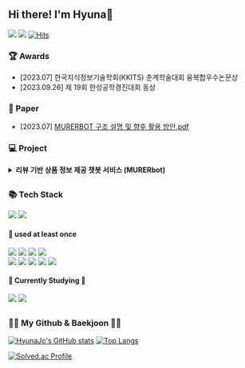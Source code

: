 ## Hi there! I'm Hyuna👋
<a href="https://monicajo074.tistory.com/"><img src="https://img.shields.io/badge/Tistory-000000?style=flat&logo=Tistory&logoColor=white"/></a> 
<a href="mailto:monicajo074@gmail.com"><img src="https://img.shields.io/badge/Gmail-d14836?style=flat&logo=Gmail&logoColor=white&link=monicajo074@gmail.com"/></a>
[![Hits](https://hits.seeyoufarm.com/api/count/incr/badge.svg?url=https%3A%2F%2Fgithub.com%2FHyunaJo&count_bg=%238DB8DD&title_bg=%23555555&icon=&icon_color=%23E7E7E7&title=hits&edge_flat=false)](https://hits.seeyoufarm.com)
<br>

### 🏆 Awards
- [2023.07] 한국지식정보기술학회(KKITS) 춘계학술대회 융복합우수논문상
- [2023.09.26] 제 19회 한성공학경진대회 동상

### 📝 Paper
- [2023.07] [MURERBOT 구조 설명 및 향후 활용 방안.pdf](https://github.com/HyunaJo/HyunaJo/files/12987805/MURERBOT.pdf)

### 💻 Project
<details>
  <summary><b>리뷰 기반 상품 정보 제공 챗봇 서비스 (MURERbot)</b></summary>
    <a href="https://github.com/HyunaJo/MURERbot/tree/main"><img src="https://github.com/HyunaJo/HyunaJo/assets/69022662/6ef9b114-6377-452b-a3ad-05a1ad9e7e1b" alt="MURERbot" width=500 height=300/></a><br>
  
  - <b>MURERbot은 사용자에게 대화형 인터페이스를 통해 상품 정보, 상품 리뷰 요약, 리뷰 기반의 상품 추천 서비스를 제공합니다.</b>
  - 개발 기간 : 2023.01 ~ 2023.09
  - <b>핵심 기술</b>
    - SBERT와 Cosine-Similarity를 이용한 사용자 시나리오 판단
    - 실시간 크롤링과 FastText를 통한 상품 정보 제공
    - TextRank를 이용한 리뷰 요약본 제공
    - GRU를 이용한 리뷰 주제 판단
    - BERT for Sequence Classification을 이용한 리뷰 감성 분류
    - Cosine-Similarity를 이용한 상품 추천
  - <b>담당 기술</b>
    - BACKEND
      - Flask 기반 Backend 서버 개발
      - DB 설계 및 구축
      - 실시간 크롤링과 FastText를 통한 상품 정보 제공 기능 구현
      - TextRank를 이용한 리뷰 요약본 제공 기능 구현
    - 모델 학습
      - 리뷰 감성을 긍정/부정/중립 중 하나로 분류하는 BERT for Sequence Classification 모델 학습
</details>

##

### 📚 Tech Stack
<img src="https://img.shields.io/badge/Java-007396?style=flat&logo=Java&logoColor=white"> <img src="https://img.shields.io/badge/Python-3776AB?style=flat&logo=Python&logoColor=white">

#### 🌲 used at least once
<img src="https://img.shields.io/badge/HTML5-E34F26?style=flat&logo=HTML5&logoColor=white"> <img src="https://img.shields.io/badge/CSS3-1572B6?style=flat&logo=CSS3&logoColor=white"> <img src="https://img.shields.io/badge/JavaScript-F7DF1E?style=flat&logo=JavaScript&logoColor=white"> <img src="https://img.shields.io/badge/React-61DAFB?style=flat&logo=React&logoColor=white"> <br> 
<img src="https://img.shields.io/badge/Swift-F05138?style=flat&logo=Swift&logoColor=white"> <img src="https://img.shields.io/badge/Kotlin-7F52FF?style=flat&logo=Kotlin&logoColor=white"> <img src="https://img.shields.io/badge/Firebase-FFCA28?style=flat&logo=Firebase&logoColor=white">
<img src="https://img.shields.io/badge/C-A8B9CC?style=flat&logo=C&logoColor=white"> <img src="https://img.shields.io/badge/Flask-000000?style=flat&logo=Flask&logoColor=white">

#### 📖 Currently Studying 📖
<img src="https://img.shields.io/badge/Spring-6DB33F?style=flat&logo=Spring&logoColor=white"> <img src="https://img.shields.io/badge/MySQL-4479A1?style=flat&logo=MySQL&logoColor=white">

##


### 👩‍💻 My Github & Baekjoon 👩‍💻
[![HyunaJo's GitHub stats](https://github-readme-stats.vercel.app/api?username=HyunaJo&hide_title=true&show_icons=true&include_all_commits=true&disable_animations=true&theme=vue)](https://github.com/anuraghazra/github-readme-stats)
[![Top Langs](https://github-readme-stats.vercel.app/api/top-langs/?username=HyunaJo&layout=compact)](https://github.com/HyunaJo/github-readme-stats)

[![Solved.ac Profile](http://mazassumnida.wtf/api/generate_badge?boj=monicajo0)](https://solved.ac/monicajo0)<br/>
